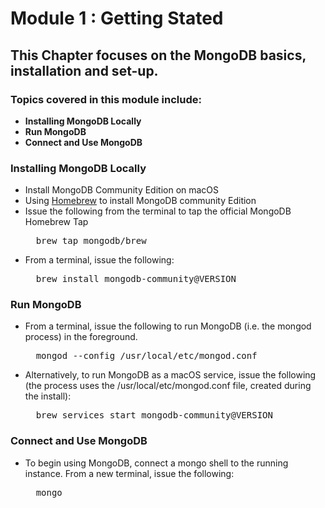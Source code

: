 # Module 1 : Getting Stated

## This Chapter focuses on the MongoDB basics, installation and set-up.

### Topics covered in this module include:

- **Installing MongoDB Locally**
- **Run MongoDB**
- **Connect and Use MongoDB**

### Installing MongoDB Locally

- Install MongoDB Community Edition on macOS
- Using [Homebrew](https://brew.sh/) to install MongoDB community Edition
- Issue the following from the terminal to tap the official MongoDB Homebrew Tap<br>
    <pre>
    brew tap mongodb/brew</pre>
- From a terminal, issue the following:<br>
    <pre>
    brew install mongodb-community@VERSION</pre>

### Run MongoDB

- From a terminal, issue the following to run MongoDB (i.e. the mongod process) in the foreground.<br>
    <pre>
    mongod --config /usr/local/etc/mongod.conf</pre>
- Alternatively, to run MongoDB as a macOS service, issue the following (the process uses the /usr/local/etc/mongod.conf file, created during the install):<br>
    <pre>
    brew services start mongodb-community@VERSION</pre>

### Connect and Use MongoDB

- To begin using MongoDB, connect a mongo shell to the running instance. From a new terminal, issue the following:<br>
    <pre>
    mongo</pre>